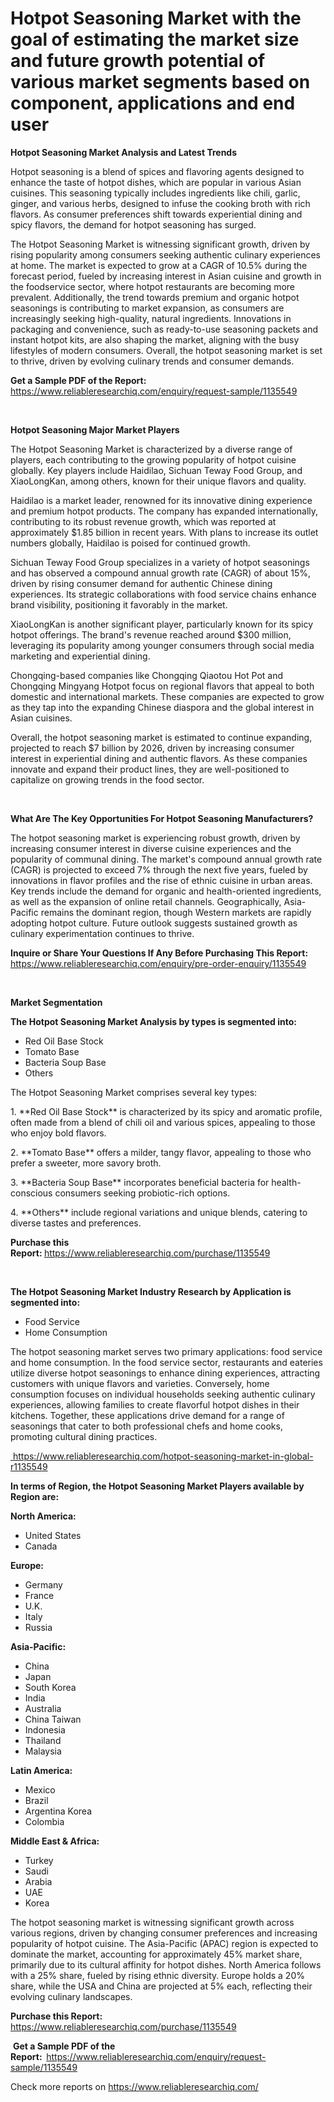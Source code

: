 <p><h1>Hotpot Seasoning Market with the goal of estimating the market size and future growth potential of various market segments based on component, applications and end user</h1></p><p><strong>Hotpot Seasoning Market Analysis and Latest Trends</strong></p>
<p><p>Hotpot seasoning is a blend of spices and flavoring agents designed to enhance the taste of hotpot dishes, which are popular in various Asian cuisines. This seasoning typically includes ingredients like chili, garlic, ginger, and various herbs, designed to infuse the cooking broth with rich flavors. As consumer preferences shift towards experiential dining and spicy flavors, the demand for hotpot seasoning has surged.</p><p>The Hotpot Seasoning Market is witnessing significant growth, driven by rising popularity among consumers seeking authentic culinary experiences at home. The market is expected to grow at a CAGR of 10.5% during the forecast period, fueled by increasing interest in Asian cuisine and growth in the foodservice sector, where hotpot restaurants are becoming more prevalent. Additionally, the trend towards premium and organic hotpot seasonings is contributing to market expansion, as consumers are increasingly seeking high-quality, natural ingredients. Innovations in packaging and convenience, such as ready-to-use seasoning packets and instant hotpot kits, are also shaping the market, aligning with the busy lifestyles of modern consumers. Overall, the hotpot seasoning market is set to thrive, driven by evolving culinary trends and consumer demands.</p></p>
<p><strong>Get a Sample PDF of the Report:&nbsp;</strong> <a href="https://www.reliableresearchiq.com/enquiry/request-sample/1135549?utm_campaign=3350&utm_medium=2&utm_source=Github&utm_content=ia&utm_term=04042025&utm_id=hotpot-seasoning">https://www.reliableresearchiq.com/enquiry/request-sample/1135549</a></p>
<p>&nbsp;</p>
<p><strong>Hotpot Seasoning Major Market Players</strong></p>
<p><p>The Hotpot Seasoning Market is characterized by a diverse range of players, each contributing to the growing popularity of hotpot cuisine globally. Key players include Haidilao, Sichuan Teway Food Group, and XiaoLongKan, among others, known for their unique flavors and quality.</p><p>Haidilao is a market leader, renowned for its innovative dining experience and premium hotpot products. The company has expanded internationally, contributing to its robust revenue growth, which was reported at approximately $1.85 billion in recent years. With plans to increase its outlet numbers globally, Haidilao is poised for continued growth.</p><p>Sichuan Teway Food Group specializes in a variety of hotpot seasonings and has observed a compound annual growth rate (CAGR) of about 15%, driven by rising consumer demand for authentic Chinese dining experiences. Its strategic collaborations with food service chains enhance brand visibility, positioning it favorably in the market.</p><p>XiaoLongKan is another significant player, particularly known for its spicy hotpot offerings. The brand's revenue reached around $300 million, leveraging its popularity among younger consumers through social media marketing and experiential dining.</p><p>Chongqing-based companies like Chongqing Qiaotou Hot Pot and Chongqing Mingyang Hotpot focus on regional flavors that appeal to both domestic and international markets. These companies are expected to grow as they tap into the expanding Chinese diaspora and the global interest in Asian cuisines.</p><p>Overall, the hotpot seasoning market is estimated to continue expanding, projected to reach $7 billion by 2026, driven by increasing consumer interest in experiential dining and authentic flavors. As these companies innovate and expand their product lines, they are well-positioned to capitalize on growing trends in the food sector.</p></p>
<p>&nbsp;</p>
<p><strong>What Are The Key Opportunities For Hotpot Seasoning Manufacturers?</strong></p>
<p><p>The hotpot seasoning market is experiencing robust growth, driven by increasing consumer interest in diverse cuisine experiences and the popularity of communal dining. The market's compound annual growth rate (CAGR) is projected to exceed 7% through the next five years, fueled by innovations in flavor profiles and the rise of ethnic cuisine in urban areas. Key trends include the demand for organic and health-oriented ingredients, as well as the expansion of online retail channels. Geographically, Asia-Pacific remains the dominant region, though Western markets are rapidly adopting hotpot culture. Future outlook suggests sustained growth as culinary experimentation continues to thrive.</p></p>
<p><strong>Inquire or Share Your Questions If Any Before Purchasing This Report:</strong> <a href="https://www.reliableresearchiq.com/enquiry/pre-order-enquiry/1135549?utm_campaign=3350&utm_medium=2&utm_source=Github&utm_content=ia&utm_term=04042025&utm_id=hotpot-seasoning">https://www.reliableresearchiq.com/enquiry/pre-order-enquiry/1135549</a></p>
<p>&nbsp;</p>
<p><strong>Market Segmentation</strong></p>
<p><strong>The Hotpot Seasoning Market Analysis by types is segmented into:</strong></p>
<p><ul><li>Red Oil Base Stock</li><li>Tomato Base</li><li>Bacteria Soup Base</li><li>Others</li></ul></p>
<p><p>The Hotpot Seasoning Market comprises several key types: </p><p>1. **Red Oil Base Stock** is characterized by its spicy and aromatic profile, often made from a blend of chili oil and various spices, appealing to those who enjoy bold flavors. </p><p>2. **Tomato Base** offers a milder, tangy flavor, appealing to those who prefer a sweeter, more savory broth. </p><p>3. **Bacteria Soup Base** incorporates beneficial bacteria for health-conscious consumers seeking probiotic-rich options. </p><p>4. **Others** include regional variations and unique blends, catering to diverse tastes and preferences.</p></p>
<p><strong>Purchase this Report:&nbsp;</strong><a href="https://www.reliableresearchiq.com/purchase/1135549?utm_campaign=3350&utm_medium=2&utm_source=Github&utm_content=ia&utm_term=04042025&utm_id=hotpot-seasoning">https://www.reliableresearchiq.com/purchase/1135549</a></p>
<p>&nbsp;</p>
<p><strong>The Hotpot Seasoning Market Industry Research by Application is segmented into:</strong></p>
<p><ul><li>Food Service</li><li>Home Consumption</li></ul></p>
<p><p>The hotpot seasoning market serves two primary applications: food service and home consumption. In the food service sector, restaurants and eateries utilize diverse hotpot seasonings to enhance dining experiences, attracting customers with unique flavors and varieties. Conversely, home consumption focuses on individual households seeking authentic culinary experiences, allowing families to create flavorful hotpot dishes in their kitchens. Together, these applications drive demand for a range of seasonings that cater to both professional chefs and home cooks, promoting cultural dining practices.</p></p>
<p><a href="https://www.reliableresearchiq.com/hotpot-seasoning-market-in-global-r1135549?utm_campaign=3350&utm_medium=2&utm_source=Github&utm_content=ia&utm_term=04042025&utm_id=hotpot-seasoning">&nbsp;https://www.reliableresearchiq.com/hotpot-seasoning-market-in-global-r1135549</a></p>
<p><strong>In terms of Region, the Hotpot Seasoning Market Players available by Region are:</strong></p>
<p>
    <p> <strong> North America: </strong>
        <ul>
            <li>United States</li>
            <li>Canada</li>
        </ul>
        </p> 
    <p> <strong> Europe: </strong>
        <ul>
            <li>Germany</li>
            <li>France</li>
            <li>U.K.</li>
            <li>Italy</li>
            <li>Russia</li>
        </ul>
        </p> 
    <p> <strong> Asia-Pacific: </strong>
        <ul>
            <li>China</li>
            <li>Japan</li>
            <li>South Korea</li>
            <li>India</li>
            <li>Australia</li>
            <li>China Taiwan</li>
            <li>Indonesia</li>
            <li>Thailand</li>
            <li>Malaysia</li>
        </ul>
        </p> 
    <p> <strong> Latin America: </strong>
        <ul>
            <li>Mexico</li>
            <li>Brazil</li>
            <li>Argentina Korea</li>
            <li>Colombia</li>
        </ul>
        </p> 
    <p> <strong> Middle East & Africa: </strong>
        <ul>
            <li>Turkey</li>
            <li>Saudi</li>
            <li>Arabia</li>
            <li>UAE</li>
            <li>Korea</li>
        </ul>
    </p>
    </p>
<p><p>The hotpot seasoning market is witnessing significant growth across various regions, driven by changing consumer preferences and increasing popularity of hotpot cuisine. The Asia-Pacific (APAC) region is expected to dominate the market, accounting for approximately 45% market share, primarily due to its cultural affinity for hotpot dishes. North America follows with a 25% share, fueled by rising ethnic diversity. Europe holds a 20% share, while the USA and China are projected at 5% each, reflecting their evolving culinary landscapes.</p></p>
<p><strong>Purchase this Report: </strong><a href="https://www.reliableresearchiq.com/purchase/1135549?utm_campaign=3350&utm_medium=2&utm_source=Github&utm_content=ia&utm_term=04042025&utm_id=hotpot-seasoning">https://www.reliableresearchiq.com/purchase/1135549</a></p>
<p>&nbsp;<strong>Get a Sample PDF of the Report:&nbsp;&nbsp;</strong><a href="https://www.reliableresearchiq.com/enquiry/request-sample/1135549?utm_campaign=3350&utm_medium=2&utm_source=Github&utm_content=ia&utm_term=04042025&utm_id=hotpot-seasoning">https://www.reliableresearchiq.com/enquiry/request-sample/1135549</a></p>
<p><strong></strong></p>
<p>Check more reports on <a href="https://www.reliableresearchiq.com/?utm_campaign=3350&utm_medium=2&utm_source=Github&utm_content=ia&utm_term=04042025&utm_id=hotpot-seasoning">https://www.reliableresearchiq.com/</a></p>